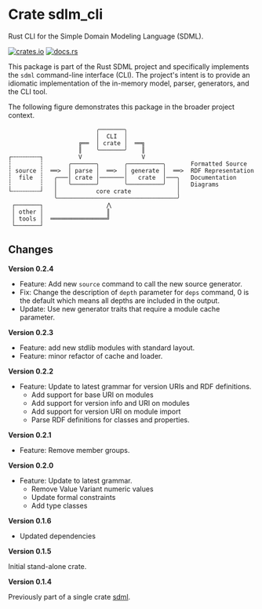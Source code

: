 # Crate sdlm_cli

Rust CLI for the Simple Domain Modeling Language (SDML).

[![crates.io](https://img.shields.io/crates/v/sdml_cli.svg)](https://crates.io/crates/sdml_cli)
[![docs.rs](https://docs.rs/sdml_cli/badge.svg)](https://docs.rs/sdml_cli)

This package is part of the Rust SDML project and specifically implements the `sdml` command-line interface (CLI).
The project's intent is to provide an idiomatic implementation of the in-memory model, parser, generators, and the CLI tool.

The following figure demonstrates this package in the broader project context.

```
                         ╭───────╮
                         │  CLI  │
                    ╔══  │ crate │  ══╗
                    ║    ╰───────╯    ║
┌╌╌╌╌╌╌╌╌┐          V                 V
┆        ┆       ╭───────╮       ╭──────────╮       Formatted Source
┆ source ┆  ══>  │ parse │  ══>  │ generate │  ══>  RDF Representation 
┆  file  ┆   ╭───│ crate │───────│   crate  │───╮   Documentation
┆        ┆   │   ╰───────╯       ╰──────────╯   │   Diagrams
└╌╌╌╌╌╌╌╌┘   │           core crate             │
             ╰──────────────────────────────────╯
 ┌───────┐                  ⋀
 │ other │                  ║
 │ tools │  ════════════════╝
 └───────┘
```

## 
## Changes

**Version 0.2.4**

* Feature: Add new `source` command to call the new source generator.
* Fix: Change the description of `depth` parameter for `deps` command, 0 is the default which means all depths are
  included in the output.
* Update: Use new generator traits that require a module cache parameter.

**Version 0.2.3**

* Feature: add new stdlib modules with standard layout.
* Feature: minor refactor of cache and loader.

**Version 0.2.2**

* Feature: Update to latest grammar for version URIs and RDF definitions.
  * Add support for base URI on modules
  * Add support for version info and URI on modules
  * Add support for version URI on module import
  * Parse RDF definitions for classes and properties.

**Version 0.2.1**

* Feature: Remove member groups.

**Version 0.2.0**

* Feature: Update to latest grammar.
  * Remove Value Variant numeric values
  * Update formal constraints
  * Add type classes

**Version 0.1.6**

* Updated dependencies

**Version 0.1.5**

Initial stand-alone crate.

**Version 0.1.4**

Previously part of a single crate [sdml](https://crates.io/crates/sdml).
